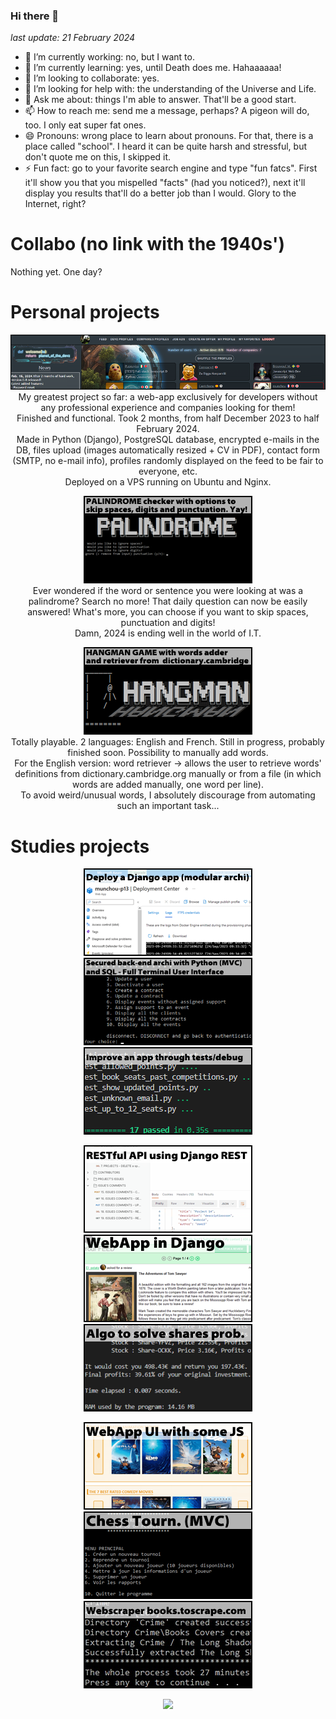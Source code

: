### Hi there 👋
<i>last update: 21 February 2024</i>


- 🔭 I’m currently working: no, but I want to.
- 🌱 I’m currently learning: yes, until Death does me. Hahaaaaaa!
- 👯 I’m looking to collaborate: yes.
- 🤔 I’m looking for help with: the understanding of the Universe and Life.
- 💬 Ask me about: things I'm able to answer. That'll be a good start.
- 📫 How to reach me: send me a message, perhaps? A pigeon will do, too. I only eat super fat ones.
- 😄 Pronouns: wrong place to learn about pronouns. For that, there is a place called "school". I heard it can be quite harsh and stressful, but don't quote me on this, I skipped it.
- ⚡ Fun fact: go to your favorite search engine and type "fun fatcs". First it'll show you that you mispelled "facts" (had you noticed?), next it'll display you results that'll do a better job than I would. Glory to the Internet, right?

# Collabo (no link with the 1940s')
Nothing yet. One day?

# Personal projects
<p align="center">
    <a href="https://www.planetofthedevz.com"><img src="/_github_images/planetofthedevz.png"/></a><br/>
    My greatest project so far: a web-app exclusively for developers without any professional experience and companies looking for them!<br>
    Finished and functional. Took 2 months, from half December 2023 to half February 2024.<br>
    Made in Python (Django), PostgreSQL database, encrypted e-mails in the DB, files upload (images automatically resized + CV in PDF), contact form (SMTP, no e-mail info), profiles randomly displayed on the feed to be fair to everyone, etc.<br>
    Deployed on a VPS running on Ubuntu and Nginx.
</p>

<p align="center">
    <a href="https://github.com/munchou/palindrome-or-not"><img src="/_github_images/palindrome_checker.png"/></a><br/>
    Ever wondered if the word or sentence you were looking at was a palindrome? Search no more! That daily question can now be easily answered! What's more, you can choose if you want to skip spaces, punctuation and digits!<br/>
    Damn, 2024 is ending well in the world of I.T.
</p>

<p align="center">
    <a href="https://github.com/munchou/hangman-game"><img src="/_github_images/hangman_game.png"/></a><br/>
    Totally playable. 2 languages: English and French. Still in progress, probably finished soon. Possibility to manually add words.<br/>
    For the English version: word retriever -> allows the user to retrieve words' definitions from dictionary.cambridge.org manually or from a file (in which words are added manually, one word per line).<br/>
    To avoid weird/unusual words, I absolutely discourage from automating such an important task...
</p>

# Studies projects
<p align="center">
    <a href="https://github.com/munchou/OpenClassrooms-Project-13"><img src="/_github_images/project13.png"/></a> 
    <a href="https://github.com/munchou/OpenClassrooms-Project-12"><img src="/_github_images/project12.png"/></a> 
    <a href="https://github.com/munchou/OpenClassrooms-Project-11"><img src="/_github_images/project11.png"/></a>
</p>
<p align="center">
    <a href="https://github.com/munchou/OpenClassroms-Project-10"><img src="/_github_images/project10.png"/></a> 
    <a href="https://github.com/munchou/OpenClassrooms-Project-9"><img src="/_github_images/project09.png"/></a> 
    <a href="https://github.com/munchou/OpenClassrooms-Project-7"><img src="/_github_images/project07.png"/></a>
</p>
<p align="center">    
    <a href="https://github.com/munchou/OpenClassrooms-Project-6"><img src="/_github_images/project06.png"/></a> 
    <a href="https://github.com/munchou/OpenClassrooms-Project-4"><img src="/_github_images/project04.png"/></a> 
    <a href="https://github.com/munchou/OpenClassrooms-Project-2"><img src="/_github_images/project02.png"/></a>
</p>

<p align="center">
    <a href="https://github.com/munchou">
      <img src="https://github-readme-stats.vercel.app/api/top-langs/?username=munchou&theme=tokyonight"/>
    </a>
</p>
